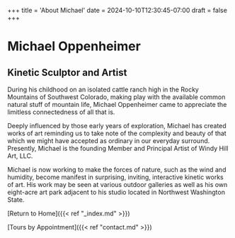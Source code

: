 +++
title = 'About Michael'
date = 2024-10-10T12:30:45-07:00
draft = false
+++

# Michael Oppenheimer
## Kinetic Sculptor and Artist

During his childhood on an isolated cattle ranch high in the Rocky Mountains of Southwest Colorado, making play with the available common natural stuff of mountain life, Michael Oppenheimer came to appreciate the limitless connectedness of all that is.

Deeply influenced by those early years of exploration, Michael has created works of art reminding us to take note of the complexity and beauty of that which we might have accepted as ordinary in our everyday surround. Presently, Michael is the founding Member and Principal Artist of Windy Hill Art, LLC.


Michael is now working to make the forces of nature, such as the wind and humidity, become manifest in surprising, inviting, interactive kinetic works of art. His work may be seen at various outdoor galleries as well as his own eight-acre art park adjacent to his studio located in Northwest Washington State.

[Return to Home]({{< ref "_index.md" >}})

[Tours by Appointment]({{< ref "contact.md" >}})